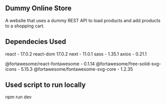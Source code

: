 ## Dummy Online Store

A website that uses a dummy REST API to load products and add products to a shopping cart.

## Dependecies Used

react - 17.0.2
react-dom 17.0.2
next - 11.0.1
sass - 1.35.1
axios - 0.21.1

@fortawesome/react-fontawesome - 0.1.14
@fortawesome/free-solid-svg-icons - 5.15.3
@fortawesome/fontawesome-svg-core - 1.2.35

## Used script to run locally

npm run dev
